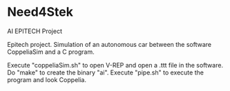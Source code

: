 # Need4Stek
AI EPITECH Project

Epitech project. Simulation of an autonomous car between the software CoppeliaSim and a C program.

Execute "coppeliaSim.sh" to open V-REP and open a .ttt file in the software. Do "make" to create the binary "ai". Execute "pipe.sh" to execute the program and look Coppelia.
